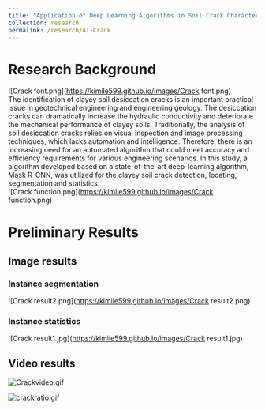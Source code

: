 ```yaml
---
title: "Application of Deep Learning Algorithms in Soil Crack Characterization"
collection: research
permalink: /research/AI-Crack
---
```


# Research Background 
![Crack font.png](https://kimile599.github.io/images/Crack font.png) <br>
The identification of clayey soil desiccation cracks is an important practical issue in geotechnical engineering and engineering geology. The desiccation cracks can dramatically increase the hydraulic conductivity and deteriorate the mechanical performance of clayey soils. Traditionally, the analysis of soil desiccation cracks relies on visual inspection and image processing techniques, which lacks automation and intelligence. Therefore, there is an increasing need for an automated algorithm that could meet accuracy and efficiency requirements for various engineering scenarios. In this study, a algorithm developed based on a state-of-the-art deep-learning algorithm, Mask R-CNN, was utilized for the clayey soil crack detection, locating, segmentation and statistics. <br>
![Crack function.png](https://kimile599.github.io/images/Crack function.png)
# Preliminary Results
## Image results
### Instance segmentation
![Crack result2.png](https://kimile599.github.io/images/Crack result2.png)
### Instance statistics
![Crack result1.jpg](https://kimile599.github.io/images/Crack result1.jpg)
## Video results
![Crackvideo.gif](https://kimile599.github.io/images/Crackvideo.gif)

![crackratio.gif](https://kimile599.github.io/images/crackratio.gif)
